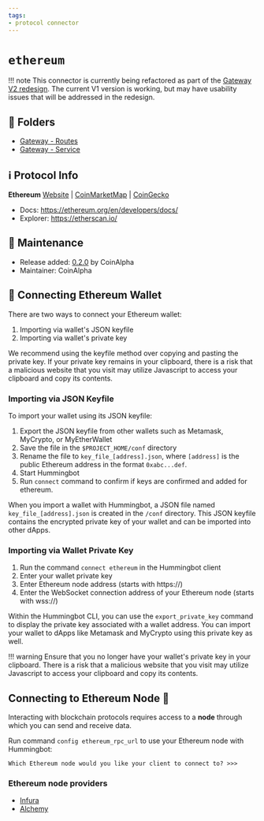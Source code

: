 ```yaml
---
tags:
- protocol connector
---
```


# `ethereum`

!!! note
    This connector is currently being refactored as part of the [Gateway V2 redesign](/developers/gateway). The current V1 version is working, but may have usability issues that will be addressed in the redesign.

## 📁 Folders

* [Gateway - Routes](https://github.com/CoinAlpha/gateway-api/blob/master/src/routes/ethereum.ts)
* [Gateway - Service](https://github.com/CoinAlpha/gateway-api/blob/master/src/services/ethereum.ts)

## ℹ️ Protocol Info

**Ethereum** [Website](https://ethereum.org/) | [CoinMarketMap](https://coinmarketcap.com/currencies/ethereum/) | [CoinGecko](https://www.coingecko.com/en/coins/ethereum) 

* Docs: https://ethereum.org/en/developers/docs/
* Explorer: https://etherscan.io/

## 👷 Maintenance

* Release added: [0.2.0](/release-notes/0.2.0/) by CoinAlpha
* Maintainer: CoinAlpha

## 🔑 Connecting Ethereum Wallet

There are two ways to connect your Ethereum wallet:

1. Importing via wallet's JSON keyfile
2. Importing via wallet's private key

We recommend using the keyfile method over copying and pasting the private key. If your private key remains in your clipboard, there is a risk that a malicious website that you visit may utilize Javascript to access your clipboard and copy its contents.

### Importing via JSON Keyfile

To import your wallet using its JSON keyfile:

1. Export the JSON keyfile from other wallets such as Metamask, MyCrypto, or MyEtherWallet
2. Save the file in the `$PROJECT_HOME/conf` directory
3. Rename the file to `key_file_[address].json`, where `[address]` is the public Ethereum address in the format `0xabc...def`.
4. Start Hummingbot
5. Run `connect` command to confirm if keys are confirmed and added for ethereum.

When you import a wallet with Hummingbot, a JSON file named `key_file_[address].json` is created in the `/conf` directory. This JSON keyfile contains the encrypted private key of your wallet and can be imported into other dApps.

### Importing via Wallet Private Key

1. Run the command `connect ethereum` in the Hummingbot client
2. Enter your wallet private key
3. Enter Ethereum node address (starts with https://)
4. Enter the WebSocket connection address of your Ethereum node (starts with wss://)

Within the Hummingbot CLI, you can use the `export_private_key` command to display the private key associated with a wallet address. You can import your wallet to dApps like Metamask and MyCrypto using this private key as well.

!!! warning
    Ensure that you no longer have your wallet's private key in your clipboard. There is a risk that a malicious website that you visit may utilize Javascript to access your clipboard and copy its contents.

## Connecting to Ethereum Node 📡

Interacting with blockchain protocols requires access to a **node** through which you can send and receive data.

Run command `config ethereum_rpc_url` to use your Ethereum node with Hummingbot:

```
Which Ethereum node would you like your client to connect to? >>>
```

### Ethereum node providers

* [Infura](https://infura.io/)
* [Alchemy](https://alchemyapi.io/)